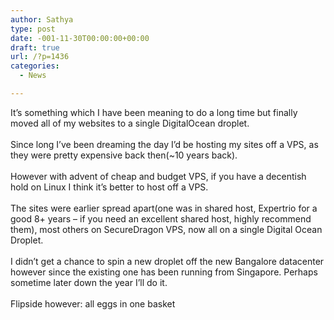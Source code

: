 ```yaml
---
author: Sathya
type: post
date: -001-11-30T00:00:00+00:00
draft: true
url: /?p=1436
categories:
  - News

---
```

<div class="" data-block="true" data-editor="3p7v5" data-offset-key="8ehe5-0-0">
  <div class="_1mf _1mj" data-offset-key="8ehe5-0-0">
    <span data-offset-key="8ehe5-0-0"><span data-text="true">It&#8217;s something which I have been meaning to do a long time but finally moved all of my websites to a single </span></span><span class="_5u8u" spellcheck="false" data-offset-key="8ehe5-1-0"><span data-offset-key="8ehe5-1-0"><span data-text="true">DigitalOcean</span></span></span><span data-offset-key="8ehe5-2-0"><span data-text="true"> droplet. </span></span>
  </div>
</div>

<div class="" data-block="true" data-editor="3p7v5" data-offset-key="8ovbn-0-0">
  <div class="_1mf _1mj" data-offset-key="8ovbn-0-0">
    <span data-offset-key="8ovbn-0-0"> </span>
  </div>
</div>

<div class="" data-block="true" data-editor="3p7v5" data-offset-key="bve6k-0-0">
  <div class="_1mf _1mj" data-offset-key="bve6k-0-0">
    <span data-offset-key="bve6k-0-0"><span data-text="true">Since long I&#8217;ve been dreaming the day I&#8217;d be hosting my sites off a VPS, as they were pretty expensive back then(~10 years back).</span></span>
  </div>
</div>

<div class="" data-block="true" data-editor="3p7v5" data-offset-key="e43vf-0-0">
  <div class="_1mf _1mj" data-offset-key="e43vf-0-0">
    <span data-offset-key="e43vf-0-0"> </span>
  </div>
</div>

<div class="" data-block="true" data-editor="3p7v5" data-offset-key="e5te1-0-0">
  <div class="_1mf _1mj" data-offset-key="e5te1-0-0">
    <span data-offset-key="e5te1-0-0"><span data-text="true">However with advent of cheap and budget VPS, if you have a decentish hold on Linux I think it&#8217;s better to host off a VPS. </span></span>
  </div>
</div>

<div class="" data-block="true" data-editor="3p7v5" data-offset-key="9hjr5-0-0">
  <div class="_1mf _1mj" data-offset-key="9hjr5-0-0">
    <span data-offset-key="9hjr5-0-0"> </span>
  </div>
</div>

<div class="" data-block="true" data-editor="3p7v5" data-offset-key="t1hl-0-0">
  <div class="_1mf _1mj" data-offset-key="t1hl-0-0">
    <span data-offset-key="t1hl-0-0"><span data-text="true">The sites were earlier spread apart(one was in shared host, </span></span><span class="_5u8u" spellcheck="false" data-offset-key="t1hl-1-0"><span data-offset-key="t1hl-1-0"><span data-text="true">Expertrio</span></span></span><span data-offset-key="t1hl-2-0"><span data-text="true"> for a good 8+ years &#8211; if you need an excellent shared host, highly recommend them), most others on SecureDragon VPS, now all on a single Digital Ocean Droplet. </span></span>
  </div>
</div>

<div class="" data-block="true" data-editor="3p7v5" data-offset-key="ed79u-0-0">
  <div class="_1mf _1mj" data-offset-key="ed79u-0-0">
    <span data-offset-key="ed79u-0-0"> </span>
  </div>
</div>

<div class="" data-block="true" data-editor="3p7v5" data-offset-key="91g30-0-0">
  <div class="_1mf _1mj" data-offset-key="91g30-0-0">
    <span data-offset-key="91g30-0-0"><span data-text="true">I didn&#8217;t get a chance to spin a new droplet off the new Bangalore datacenter however since the existing one has been running from Singapore. Perhaps sometime later down the year I&#8217;ll do it. </span></span>
  </div>
</div>

<div class="" data-block="true" data-editor="3p7v5" data-offset-key="m00-0-0">
  <div class="_1mf _1mj" data-offset-key="m00-0-0">
    <span data-offset-key="m00-0-0"> </span>
  </div>
</div>

<div class="" data-block="true" data-editor="3p7v5" data-offset-key="2ipns-0-0">
  <div class="_1mf _1mj" data-offset-key="2ipns-0-0">
    <span data-offset-key="2ipns-0-0"><span data-text="true">Flipside however: all eggs in one basket </span></span>
  </div>
</div>